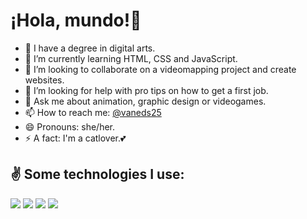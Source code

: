 # ¡Hola, mundo!👋


- 📖 I have a degree in digital arts.
- 🌱 I’m currently learning HTML, CSS and JavaScript.
- 👯 I’m looking to collaborate on a videomapping project and create websites.
- 🤔 I’m looking for help with pro tips on how to get a first job.
- 💬 Ask me about animation, graphic design or videogames.
- 📫 How to reach me: [@vaneds25](https://www.linkedin.com/in/vaneds/) 
- 😄 Pronouns: she/her.
- ⚡ A fact: I'm a catlover.💕

## ✌️ Some technologies I use: 
<img src="https://img.shields.io/badge/HTML5-E34F26?style=for-the-badge&logo=html5&logoColor=white" />
<img src="https://img.shields.io/badge/CSS3-1572B6?style=for-the-badge&logo=css3&logoColor=white" />
<img src="https://img.shields.io/badge/JavaScript-323330?style=for-the-badge&logo=javascript&logoColor=F7DF1E" />
<img src="https://img.shields.io/badge/GitHub-100000?style=for-the-badge&logo=github&logoColor=white" />





